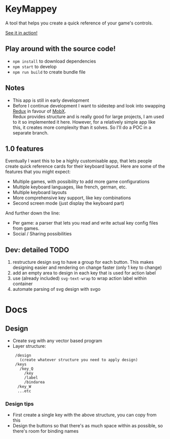 # KeyMappey

A tool that helps you create a quick reference of your game's controls.

[See it in action!](http://publicJorn.github.io/KeyMappey)

## Play around with the source code!

- `npm install` to download dependencies  
- `npm start` to develop  
- `npm run build` to create bundle file

## Notes

- This app is still in early development
- Before I continue development I want to sidestep and look into swapping [Redux](https://redux.js.org/) in favour of [MobX](https://mobx.js.org/).<br>
  Redux provides structure and is really good for large projects, I am used to it so implemented it here. However, for a relatively simple app like this, it creates more complexity than it solves. So I'll do a POC in a separate branch.

## 1.0 features

Eventually I want this to be a highly customisable app, that lets people create quick reference cards for their keyboard layout. Here are some of the features that you might expect:

- Multiple games, with possibility to add more game configurations
- Multiple keyboard languages, like french, german, etc.
- Multiple keyboard layouts
- More comprehensive key support, like key combinations
- Second screen mode (just display the keyboard part)

And further down the line:

- Per game: a parser that lets you read and write actual key config files from games.
- Social / Sharing possibilities

## Dev: detailed TODO

1. restructure design svg to have a group for each button. This makes designing easier and rendering on change faster (only 1 key to change)
1. add an empty area to design in each key that is used for action label
1. use (already included) `svg-text-wrap` to wrap action label within container
1. automate parsing of svg design with svgo

# Docs

## Design

- Create svg with any vector based program
- Layer structure:
  ```
   /design
     (create whatever structure you need to apply design)
   /keys
     /key_Q
       /key
       /label
       /bindarea
    /key_W
    ...etc
  ```

### Design tips

- First create a single key with the above structure, you can copy from this
- Design the buttons so that there's as much space within as possible, so there's room for binding names
